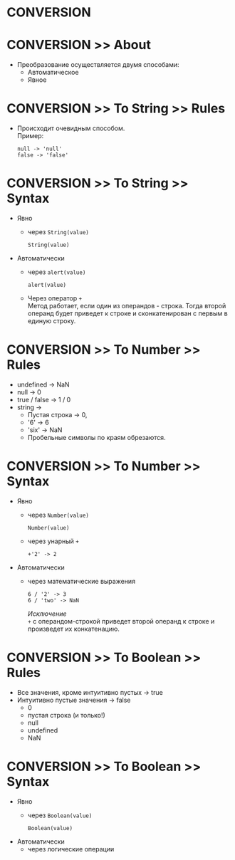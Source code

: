 # CONVERSION

# CONVERSION >> About
- Преобразование осуществляется двумя способами:
  - Автоматическое
  - Явное

# CONVERSION >> To String >> Rules
- Происходит очевидным способом.  
Пример:

  ```
  null -> 'null'
  false -> 'false'
  ```

# CONVERSION >> To String >> Syntax
- Явно
  - через `String(value)`

    ```
    String(value)
    ```
- Автоматически
  - через `alert(value)`

    ```
    alert(value)
    ```
  - Через оператор `+`  
  Метод работает, если один из операндов - строка. Тогда второй операнд будет приведет к строке и сконкатенирован с первым в единую строку.
# CONVERSION >> To Number >> Rules
- undefined ->	NaN  
- null	-> 0  
- true / false	-> 1 / 0
- string ->
  - Пустая строка -> 0, 
  - '6' -> 6
  - 'six' -> NaN  
  - Пробельные символы по краям обрезаются. 

# CONVERSION >> To Number >> Syntax
- Явно
  - через `Number(value)`

    ```
    Number(value)
    ```
  - через унарный `+`

    ```
    +'2' -> 2
    ```
- Автоматически
  - через математические выражения

    ```
    6 / '2' -> 3
    6 / 'two' -> NaN
    ```
    _Исключение_  
    `+` с операндом-строкой приведет второй операнд к строке и произведет их конкатенацию.

# CONVERSION >> To Boolean >> Rules
- Все значения, кроме интуитивно пустых -> true
- Интуитивно пустые значения -> false
  - 0
  - пустая строка (и только!)
  - null
  - undefined
  - NaN

# CONVERSION >> To Boolean >> Syntax

- Явно
  - через `Boolean(value)`

    ```
    Boolean(value)
    ```
- Автоматически
  - через логические операции
